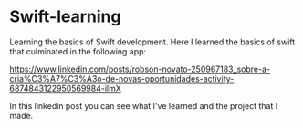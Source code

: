 # Swift-learning
Learning the basics of Swift development. Here I learned the basics of swift that culminated in the following app:

https://www.linkedin.com/posts/robson-novato-250967183_sobre-a-cria%C3%A7%C3%A3o-de-novas-oportunidades-activity-6874843122950569984-ilmX

In this linkedin post you can see what I've learned and the project that I made.
